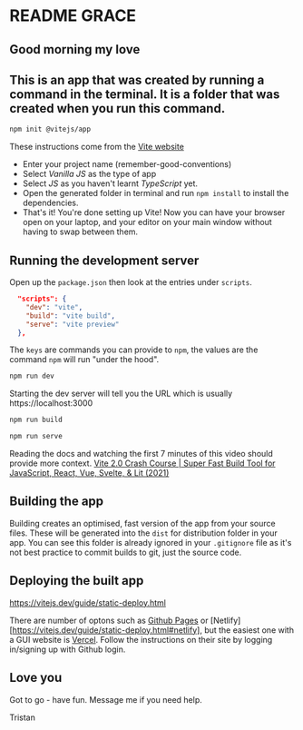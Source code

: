 # README GRACE

## Good morning my love

## This is an app that was created by running a command in the terminal. It is a folder that was created when you run this command.

```BASH
npm init @vitejs/app
```

These instructions come from the [Vite website](https://vitejs.dev/guide/)

- Enter your project name (remember-good-conventions)
- Select _Vanilla JS_ as the type of app
- Select _JS_ as you haven't learnt _TypeScript_ yet.
- Open the generated folder in terminal and run `npm install` to install the dependencies.
- That's it! You're done setting up Vite! Now you can have your browser open on your laptop, and your editor on your main window without having to swap between them.

## Running the development server

Open up the `package.json` then look at the entries under `scripts`.

```JSON
  "scripts": {
    "dev": "vite",
    "build": "vite build",
    "serve": "vite preview"
  },
```

The `keys` are commands you can provide to `npm`, the values are the command `npm` will run "under the hood".

<!-- DO THIS AFTER IT'S SET UP TO GET THE WEBPAGE LINK -->

```BASH
npm run dev
```

Starting the dev server will tell you the URL which is usually https://localhost:3000

```BASH
npm run build
```

```BASH
npm run serve
```

Reading the docs and watching the first 7 minutes of this video should provide more context. [Vite 2.0 Crash Course | Super Fast Build Tool for JavaScript, React, Vue, Svelte, & Lit (2021)](https://www.youtube.com/watch?v=LQQ3CR2JTX8)

## Building the app

Building creates an optimised, fast version of the app from your source files. These will be generated into the `dist` for distribution folder in your app. You can see this folder is already ignored in your `.gitignore` file as it's not best practice to commit builds to git, just the source code.

## Deploying the built app

https://vitejs.dev/guide/static-deploy.html

There are number of optons such as [Github Pages](https://vitejs.dev/guide/static-deploy.html#github-pages) or [Netlify][https://vitejs.dev/guide/static-deploy.html#netlify], but the easiest one with a GUI website is [Vercel](https://vitejs.dev/guide/static-deploy.html#vercel). Follow the instructions on their site by logging in/signing up with Github login.

## Love you

Got to go - have fun. Message me if you need help.

Tristan
